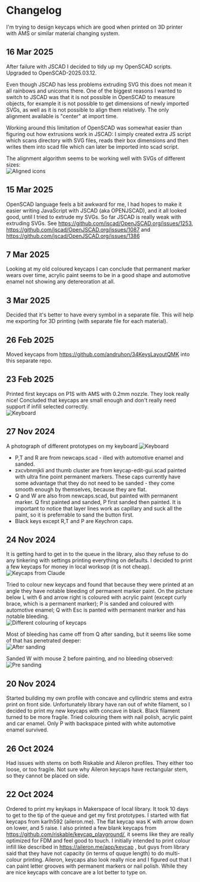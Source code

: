 # Changelog

I'm trying to design keycaps which are good when printed on
3D printer with AMS or similar material changing system.

## 16 Mar 2025

After failure with JSCAD I decided to tidy up my OpenSCAD scripts. Upgraded to OpenSCAD-2025.03.12.

Even though JSCAD has less problems extruding SVG this does not mean it all rainbows and unicorns there.
One of the biggest reasons I wanted to switch to JSCAD was that it is not possible in OpenSCAD to measure
objects, for example it is not possible to get dimensions of newly imported SVGs, as well as it is not possible
to align them relatively. The only alignment available is "center" at import time.

Working around this limitation of OpenSCAD was somewhat easier than figuring out how extrusions work in JSCAD:
I simply created extra JS script which scans directory with SVG files, reads their box dimensions and then
writes them into scad file which can later be imported into scad script.

The alignment algorithm seems to be working well with SVGs of different sizes:  
![Aligned icons](blog-assets/relative-positions.png)

## 15 Mar 2025

OpenSCAD language feels a bit awkward for me, I had hopes to make it easier writing JavaScript with JSCAD (aka OPENJSCAD),
and it all looked good, until I tried to extrude my SVGs. So far JSCAD is really weak with extruding SVGs.
See https://github.com/jscad/OpenJSCAD.org/issues/1253, https://github.com/jscad/OpenJSCAD.org/issues/1087 and https://github.com/jscad/OpenJSCAD.org/issues/1386


## 7 Mar 2025

Looking at my old coloured keycaps I can conclude that permanent marker wears over time, acrylic paint seems to be in a good shape and automotive enamel not showing any detereoration at all.

## 3 Mar 2025

Decided that it's better to have every symbol in a separate file.
This will help me exporting for 3D printing (with separate file for each material).

## 26 Feb 2025

Moved keycaps from https://github.com/andruhon/34KeysLayoutQMK into this separate repo.

## 23 Feb 2025

Printed first keycaps on P1S with AMS with 0.2mm nozzle. They look really nice!
Concluded that keycaps are small enough and don't really need support if infill selected correctly.  
![Keyboard](keycaps-ams.png)

## 27 Nov 2024

A photograph of different prototypes on my keyboard
![Keyboard](keyboard-with-prototype-keycaps.jpg)

- P,T and R are from newcaps.scad - illed with automotive enamel and sanded.
- zxcvbnmjkli and thumb cluster are from keycap-edit-gui.scad painted with ultra fine point permanent markers. These caps currently have some advantage that they do not need to be sanded - they come smooth enough by themselves, because they are flat.
- Q and W are also from newcaps.scad, but painted with permanent marker. Q first painted and sanded, P first sanded then painted. It is important to notice that layer lines work as capillary and suck all the paint, so it is preferrable to sand the button first.
- Black keys except R,T and P are Keychron caps.

## 24 Nov 2024

It is getting hard to get in to the queue in the library, also they refuse to do any tinkering with settings printing everything on defaults. I decided to print a few keycaps for money in local worksop (it is not cheap).
![Keycaps from Claude](blog-assets/keycaps-claude.png)

Tried to colour new keycaps and found that because they were printed at an angle they have notable bleeding of permanent marker paint.
On the picture below L with 6 and arrow right is coloured with acrylic paint (except curly brace, which is a permanent marker);
P is sanded and coloured with automotive enamel;
Q with Esc is panted with permanent marker and has notable bleeding.  
![Different colouring of keycaps](blog-assets/keycaps-different-colouring.png)

Most of bleeding has came off from Q after sanding, but it seems like some of that has penetrated deeper:  
![After sanding](blog-assets/keycaps-after-sanding.png)

Sanded W with mouse 2 before painting, and no bleeding observed:  
![Pre sanding](blog-assets/keycaps-pre-sanding.png)

## 20 Nov 2024

Started building my own profile with concave and cyllindric stems and extra print on front side. Unfortunately library have ran out of white filament, so I decided to print my new keycaps with concave in black. Black filament turned to be more fragile.
Tried colouring them with nail polish, acrylic paint and car enamel. Only P with backspace pinted with white automotive enamel survived.

## 26 Oct 2024

Had issues with stems on both Riskable and Aileron profiles. They either too loose, or too fragile. Not sure why Aileron keycaps have rectangular stem, so they cannot be placed on side.

## 22 Oct 2024

Ordered to print my keykaps in Makerspace of local library. It took 10 days to get to the tip of the queue and get my first prototypes. I started with flat keycaps from karlh592 (aileron.me).
The flat keycap was K with arrow down on lower, and 5 raise. I also printed a few blank keycaps from https://github.com/riskable/keycap_playground/, it seems like they are really optimized for FDM and feel good to touch.
I initially intended to print colour infill like described in https://aileron.me/app/keycap , but guys from library said that they have not capacity (in terms of quque length) to do multi-colour printing.
Aileron, keycaps also look really nice and I figured out that I can paint letter grooves with permanent markers or nail polish. While they are nice keycaps with concave are a lot better to type on.
